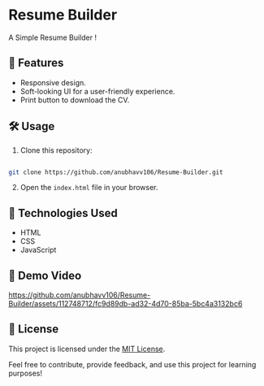 # Resume Builder

A Simple Resume Builder !

## 🚀 Features

- Responsive design.
- Soft-looking UI for a user-friendly experience.
- Print button to download the CV.

## 🛠️ Usage

1. Clone this repository: 
```bash 

git clone https://github.com/anubhavv106/Resume-Builder.git
   ```
2. Open the `index.html` file in your browser.

## 🧰 Technologies Used

- HTML
- CSS
- JavaScript

## 🎥 Demo Video


https://github.com/anubhavv106/Resume-Builder/assets/112748712/fc9d89db-ad32-4d70-85ba-5bc4a3132bc6



## 📝 License

This project is licensed under the [MIT License](LICENSE).

Feel free to contribute, provide feedback, and use this project for learning purposes!
